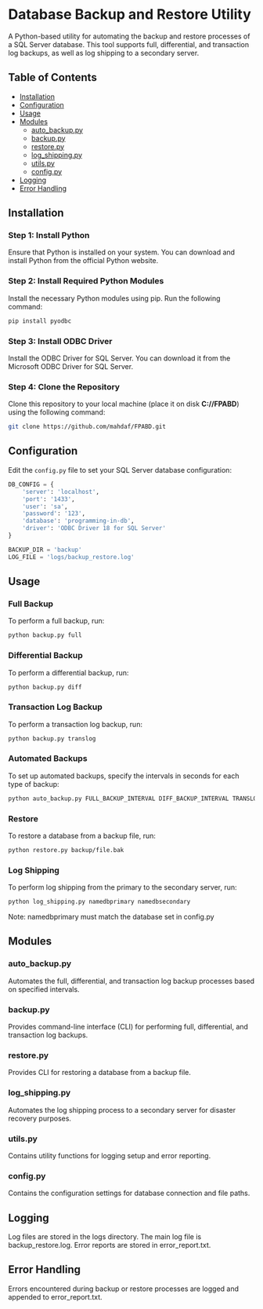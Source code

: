 # Database Backup and Restore Utility

A Python-based utility for automating the backup and restore processes of a SQL Server database. This tool supports full, differential, and transaction log backups, as well as log shipping to a secondary server.

## Table of Contents

- [Installation](#installation)
- [Configuration](#configuration)
- [Usage](#usage)
- [Modules](#modules)
  - [auto_backup.py](#auto_backuppy)
  - [backup.py](#backuppy)
  - [restore.py](#restorepy)
  - [log_shipping.py](#log_shippingpy)
  - [utils.py](#utilspy)
  - [config.py](#configpy)
- [Logging](#logging)
- [Error Handling](#error-handling)

## Installation
### Step 1: Install Python
Ensure that Python is installed on your system. You can download and install Python from the official Python website.
### Step 2: Install Required Python Modules
Install the necessary Python modules using pip. Run the following command:
  ``` sh
  pip install pyodbc
  ```
### Step 3: Install ODBC Driver
Install the ODBC Driver for SQL Server. You can download it from the Microsoft ODBC Driver for SQL Server.
### Step 4: Clone the Repository
Clone this repository to your local machine (place it on disk **C://FPABD**) using the following command:
  ``` sh
  git clone https://github.com/mahdaf/FPABD.git
  ```

## Configuration

Edit the `config.py` file to set your SQL Server database configuration:
```python
DB_CONFIG = {
    'server': 'localhost',
    'port': '1433',
    'user': 'sa',
    'password': '123',
    'database': 'programming-in-db',
    'driver': 'ODBC Driver 18 for SQL Server'
}

BACKUP_DIR = 'backup'
LOG_FILE = 'logs/backup_restore.log'
```


## Usage
### Full Backup
To perform a full backup, run:
  ```sh
  python backup.py full
  ```
### Differential Backup
To perform a differential backup, run:
  ```sh
  python backup.py diff
  ```
### Transaction Log Backup
To perform a transaction log backup, run:
  ```sh
  python backup.py translog
  ```
### Automated Backups
To set up automated backups, specify the intervals in seconds for each type of backup:
  ```sh
  python auto_backup.py FULL_BACKUP_INTERVAL DIFF_BACKUP_INTERVAL TRANSLOG_BACKUP_INTERVAL
  ```
### Restore
To restore a database from a backup file, run:
  ```sh
  python restore.py backup/file.bak
  ```
### Log Shipping
To perform log shipping from the primary to the secondary server, run:
  ```sh
  python log_shipping.py namedbprimary namedbsecondary
  ```
Note: namedbprimary must match the database set in config.py 

## Modules
### auto_backup.py
Automates the full, differential, and transaction log backup processes based on specified intervals.
### backup.py
Provides command-line interface (CLI) for performing full, differential, and transaction log backups.
### restore.py
Provides CLI for restoring a database from a backup file.
### log_shipping.py
Automates the log shipping process to a secondary server for disaster recovery purposes.
### utils.py
Contains utility functions for logging setup and error reporting.
### config.py
Contains the configuration settings for database connection and file paths.


## Logging
Log files are stored in the logs directory. The main log file is backup_restore.log. Error reports are stored in error_report.txt.


## Error Handling
Errors encountered during backup or restore processes are logged and appended to error_report.txt.
